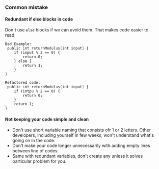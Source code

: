 ### Common mistake

#### Redundant if else blocks in code 
Don't use `else` blocks if we can avoid them. That makes code easier to read.
```
Bad Example:
 public int returnModulus(int input) {
    if (input % 2 == 0) {
        return 0;
    } else {
        return 1;
    }
}
```
```
Refactored code: 
 public int returnModulus(int input) {
    if (intpu % 2 == 0) {
        return 0;
    }
    return 1;
}
```

#### Not keeping your code simple and clean 
 - Don't use short variable naming that consists ofr 1 or 2 letters. Other developers, including yourself 
in few weeks, won't understand what's going on in the code. 
 - Don't make your code longer unnecessarily with adding empty lines between line of codes.
 - Same with redundant variables, don't create any unless it solves particular problem for you.
 